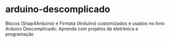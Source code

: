 # arduino-descomplicado
Blocos (Snap4Arduino) e Firmata (Arduino) customizados e usados no livro Arduino Descomplicado: Aprenda com projetos de eletrônica e programação
